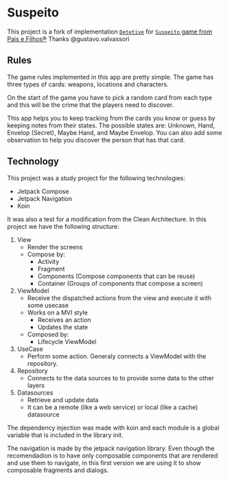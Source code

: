 # Suspeito

This project is a fork of implementation [`Detetive`](https://github.com/faogustavo/detetive) for [`Suspeito` game from Pais e Filhos®](https://www.paisefilhos.ind.br/)
Thanks @gustavo.valvassori

## Rules

The game rules implemented in this app are pretty simple.
The game has three types of cards: weapons, locations and characters.

On the start of the game you have to pick a random card from each type and this will be the crime that
the players need to discover.

This app helps you to keep tracking from the cards you know or guess by keeping notes from their states.
The possible states are: Unknown, Hand, Envelop (Secret), Maybe Hand, and Maybe Envelop.
You can also add some observation to help you discover the person that has that card.

## Technology

This project was a study project for the following technologies:

* Jetpack Compose
* Jetpack Navigation
* Koin

It was also a test for a modification from the Clean Architecture.
In this project we have the following structure:

1. View
    - Render the screens
    - Compose by:
        - Activity
        - Fragment
        - Components (Compose components that can be reuse)
        - Container (Groups of components that compose a screen)
2. ViewModel
    - Receive the dispatched actions from the view and execute it with some usecase
    - Works on a MVI style
        - Receives an action
        - Updates the state
    - Composed by:
        - Lifecycle ViewModel
3. UseCase
    - Perform some action. Generaly connects a ViewModel with the repository.
4. Repository
    - Connects to the data sources to to provide some data to the other layers
5. Datasources
    - Retrieve and update data
    - It can be a remote (like a web service) or local (like a cache) datasource

The dependency injection was made with koin and each module is a global variable that is included in the
library init.

The navigation is made by the jetpack navigation library. Even though the recomendadion is to have
only composable components that are rendered and use them to navigate, in this first version we are using
it to show composable fragments and dialogs.
